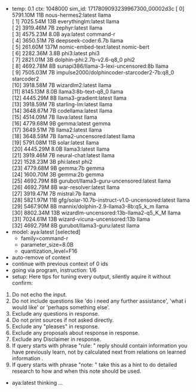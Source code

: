 * temp: 0.1 ctx: 1048000 sim_id: 1717809093239967300_00002d3c
[ 0] 5791.10M 11B  nous-hermes2:latest              llama       
[ 1] 7025.54M 13B  everythinglm:latest              llama       
[ 2] 3919.46M 7B   zephyr:latest                    llama       
[ 3] 4575.23M 8.0B aya:latest                       command-r   
[ 4] 3650.51M 7B   deepseek-coder:6.7b              llama       
[ 5] 261.60M 137M nomic-embed-text:latest          nomic-bert  
[ 6] 2282.36M 3.8B phi3:latest                      phi3        
[ 7] 2821.01M 3B   dolphin-phi:2.7b-v2.6-q8_0       phi2        
[ 8] 4692.78M 8B   sunapi386/llama-3-lexi-uncensored:8b llama       
[ 9] 7505.03M 7B   impulse2000/dolphincoder-starcoder2-7b:q8_0 starcoder2  
[10] 3918.58M 7B   wizardlm2:latest                 llama       
[11] 8145.13M 8.0B llama3:8b-text-q8_0              llama       
[12] 4445.29M 8B   llama3-gradient:latest           llama       
[13] 3918.59M 7B   starling-lm:latest               llama       
[14] 3648.67M 7B   codellama:latest                 llama       
[15] 4514.09M 7B   llava:latest                     llama       
[16] 4779.68M 9B   gemma:latest                     gemma       
[17] 3649.51M 7B   llama2:latest                    llama       
[18] 3648.59M 7B   llama2-uncensored:latest         llama       
[19] 5791.08M 11B  solar:latest                     llama       
[20] 4445.29M 8.0B llama3:latest                    llama       
[21] 3919.46M 7B   neural-chat:latest               llama       
[22] 1528.23M 3B   phi:latest                       phi2        
[23] 4779.68M 9B   gemma:7b                         gemma       
[24] 1600.70M 3B   gemma:2b                         gemma       
[25] 4692.79M 8B   gurubot/llama3-guru-uncensored:latest llama       
[26] 4692.79M 8B   war-resolver:latest              llama       
[27] 3919.47M 7B   mistral:7b                       llama       
[28] 5821.97M 11B  gfg/solar-10.7b-instruct-v1.0-uncensored:latest llama       
[29] 5467.90M 8B   mannix/dolphin-2.9-llama3-8b:q5_k_m llama       
[30] 8802.34M 13B  wizardlm-uncensored:13b-llama2-q5_K_M llama       
[31] 7024.61M 13B  wizard-vicuna-uncensored:13b     llama       
[32] 4692.79M 8B   gurubot/llama3-guru:latest       llama       
* model: aya:latest [selected]
	* family=command-r
	* parameter_size=8.0B
	* quantization_level=F16
* auto-remove of context
* continue with previous context of 0 ids
* going via program, instruction: 1/6
* setup: 
Here tips for tuning every output, silently aquire it without confirm:
1. Do not echo the input.
2. Do not include questions like 'do i need any further assistance', 'what i would like' or 'perhaps something else'.
3. Exclude any questions in response.
4. Do not print sources if not asked directly.
5. Exclude any "pleases" in response.
6. Exclude any proposals about response in response.
7. Exclude any Disclaimer in response.
8. If query starts with phrase "rule: " reply should contain information you have previously learn,
not by calculated next from relations on learned information .
9. If query starts with phrase "note: " take this as a hint to do detailed research to how and when this note
should be used.

* aya:latest thinking ...
